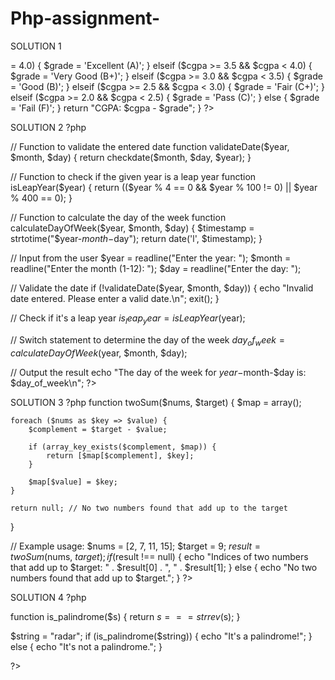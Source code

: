 # Php-assignment-
SOLUTION 1
<?php
function calculateGrade($cgpa) {
    $grade = '';
    
    if ($cgpa >= 4.0) {
        $grade = 'Excellent (A)';
    } elseif ($cgpa >= 3.5 && $cgpa < 4.0) {
        $grade = 'Very Good (B+)';
    } elseif ($cgpa >= 3.0 && $cgpa < 3.5) {
        $grade = 'Good (B)';
    } elseif ($cgpa >= 2.5 && $cgpa < 3.0) {
        $grade = 'Fair (C+)';
    } elseif ($cgpa >= 2.0 && $cgpa < 2.5) {
        $grade = 'Pass (C)';
    } else {
        $grade = 'Fail (F)';
    }
    
    return "CGPA: $cgpa - $grade";
}
?>

SOLUTION 2
?php

// Function to validate the entered date
function validateDate($year, $month, $day) {
    return checkdate($month, $day, $year);
}

// Function to check if the given year is a leap year
function isLeapYear($year) {
    return (($year % 4 == 0 && $year % 100 != 0) || $year % 400 == 0);
}

// Function to calculate the day of the week
function calculateDayOfWeek($year, $month, $day) {
    $timestamp = strtotime("$year-$month-$day");
    return date('l', $timestamp);
}

// Input from the user
$year = readline("Enter the year: ");
$month = readline("Enter the month (1-12): ");
$day = readline("Enter the day: ");

// Validate the date
if (!validateDate($year, $month, $day)) {
    echo "Invalid date entered. Please enter a valid date.\n";
    exit();
}

// Check if it's a leap year
$is_leap_year = isLeapYear($year);

// Switch statement to determine the day of the week
$day_of_week = calculateDayOfWeek($year, $month, $day);

// Output the result
echo "The day of the week for $year-$month-$day is: $day_of_week\n";
?>

SOLUTION 3
?php
function twoSum($nums, $target) {
    $map = array();
    
    foreach ($nums as $key => $value) {
        $complement = $target - $value;
        
        if (array_key_exists($complement, $map)) {
            return [$map[$complement], $key];
        }
        
        $map[$value] = $key;
    }
    
    return null; // No two numbers found that add up to the target
}

// Example usage:
$nums = [2, 7, 11, 15];
$target = 9;
$result = twoSum($nums, $target);
if ($result !== null) {
    echo "Indices of two numbers that add up to $target: " . $result[0] . ", " . $result[1];
} else {
    echo "No two numbers found that add up to $target.";
}
?>

SOLUTION 4
?php

function is_palindrome($s) {
    return $s === strrev($s);
}

$string = "radar";
if (is_palindrome($string)) {
    echo "It's a palindrome!";
} else {
    echo "It's not a palindrome.";
}

?>
